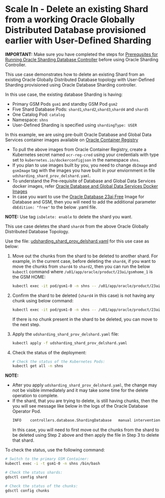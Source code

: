 # Scale In - Delete an existing Shard from a working Oracle Globally Distributed Database provisioned earlier with User-Defined Sharding

**IMPORTANT:** Make sure you have completed the steps for [Prerequsites for Running Oracle Sharding Database Controller](../../README.md#prerequsites-for-running-oracle-sharding-database-controller) before using Oracle Sharding Controller.

This use case demonstrates how to delete an existing Shard from an existing Oracle Globally Distributed Database topology with User-Defined Sharding provisioned using Oracle Database Sharding controller.

In this use case, the existing database Sharding is having:

* Primary GSM Pods `gsm1` and standby GSM Pod `gsm2`
* Five Shard Database Pods: `shard1`,`shard2`,`shard3`,`shard4` and `shard5`
* One Catalog Pod: `catalog`
* Namespace: `shns`
* User-Defined Sharding is specified using `shardingType: USER`

In this example, we are using pre-built Oracle Database and Global Data Services container images available on [Oracle Container Registry](https://container-registry.oracle.com/)
  * To pull the above images from Oracle Container Registry, create a Kubernetes secret named `ocr-reg-cred` using your credentials with type set to `kubernetes.io/dockerconfigjson` in the namespace `shns`.
  * If you plan to use images built by you, you need to change `dbImage` and `gsmImage` tag with the images you have built in your enviornment in file `udsharding_shard_prov_delshard.yaml`.
  * To understand the Pre-requisite of Database and Global Data Services docker images, refer [Oracle Database and Global Data Services Docker Images](../../README.md#3-oracle-database-and-global-data-services-docker-images)
  * In case you want to use the [Oracle Database 23ai Free](https://www.oracle.com/database/free/get-started/) Image for Database and GSM, then you will need to add the additional parameter `dbEdition: "free"` to the below .yaml file.

**NOTE:** Use tag `isDelete: enable` to delete the shard you want.

This use case deletes the shard `shard4` from the above Oracle Globally Distributed Database Topology.

Use the file: [udsharding_shard_prov_delshard.yaml](./udsharding_shard_prov_delshard.yaml) for this use case as below:

1. Move out the chunks from the shard to be deleted to another shard. For example, in the current case, before deleting the `shard4`, if you want to move the chunks from `shard4` to `shard2`, then you can run the below `kubectl` command where `/u01/app/oracle/product/23ai/gsmhome_1` is the GSM HOME:
    ```sh
    kubectl exec -it pod/gsm1-0 -n shns -- /u01/app/oracle/product/23ai/gsmhome_1/bin/gdsctl "move chunk -chunk all -source shard4_shard4pdb -target shard4_shard4pdb"
    ```
2. Confirm the shard to be deleted (`shard4` in this case) is not having any chunk using below command:
    ```sh
    kubectl exec -it pod/gsm1-0 -n shns -- /u01/app/oracle/product/23ai/gsmhome_1/bin/gdsctl "config chunks"
    ```
    If there is no chunk present in the shard to be deleted, you can move to the next step.

3. Apply the `udsharding_shard_prov_delshard.yaml` file:
    ```sh
    kubectl apply -f udsharding_shard_prov_delshard.yaml
    ```
4. Check the status of the deployment:
    ```sh
    # Check the status of the Kubernetes Pods:
    kubectl get all -n shns
    ```

**NOTE:** 
- After you apply `udsharding_shard_prov_delshard.yaml`, the change may not be visible immediately and it may take some time for the delete operation to complete.
- If the shard, that you are trying to delete, is still having chunks, then the you will see message like below in the logs of the Oracle Database Operator Pod.
    ```sh
    INFO    controllers.database.ShardingDatabase   manual intervention required
    ```
  In this case, you will need to first move out the chunks from the shard to be deleted using Step 2 above and then apply the file in Step 3 to delete that shard.

To check the status, use the following command:
  ```sh
  # Switch to the primary GSM Container:
  kubectl exec -i -t gsm1-0 -n shns /bin/bash

  # Check the status shards:
  gdsctl config shard

  # Check the status of the chunks:
  gdsctl config chunks
  ```
